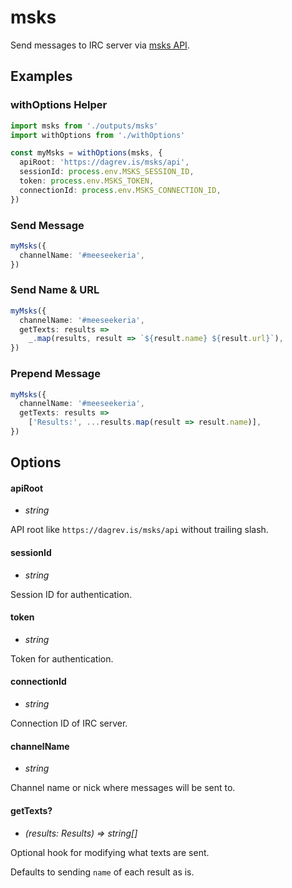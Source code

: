 # msks

Send messages to IRC server via [msks API](https://github.com/daGrevis/msks).

## Examples

### withOptions Helper

```ts
import msks from './outputs/msks'
import withOptions from './withOptions'

const myMsks = withOptions(msks, {
  apiRoot: 'https://dagrev.is/msks/api',
  sessionId: process.env.MSKS_SESSION_ID,
  token: process.env.MSKS_TOKEN,
  connectionId: process.env.MSKS_CONNECTION_ID,
})
```

### Send Message

```ts
myMsks({
  channelName: '#meeseekeria',
})
```

### Send Name & URL

```ts
myMsks({
  channelName: '#meeseekeria',
  getTexts: results =>
    _.map(results, result => `${result.name} ${result.url}`),
})
```

### Prepend Message

```ts
myMsks({
  channelName: '#meeseekeria',
  getTexts: results =>
    ['Results:', ...results.map(result => result.name)],
})
```

## Options

#### apiRoot
- _string_

API root like `https://dagrev.is/msks/api` without trailing slash.

#### sessionId
- _string_

Session ID for authentication.

#### token
- _string_

Token for authentication.

#### connectionId
- _string_

Connection ID of IRC server.

#### channelName
- _string_

Channel name or nick where messages will be sent to.

#### getTexts?
- _(results: Results) => string[]_

Optional hook for modifying what texts are sent.

Defaults to sending `name` of each result as is.
